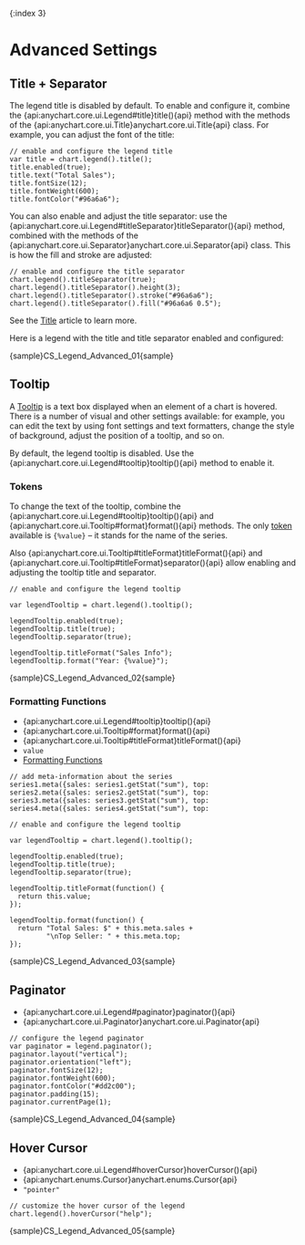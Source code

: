 {:index 3}
# Advanced Settings

## Title + Separator

The legend title is disabled by default. To enable and configure it, combine the {api:anychart.core.ui.Legend#title}title(){api} method with the methods of the {api:anychart.core.ui.Title}anychart.core.ui.Title{api} class. For example, you can adjust the font of the title:

```
// enable and configure the legend title
var title = chart.legend().title();
title.enabled(true);
title.text("Total Sales");
title.fontSize(12);
title.fontWeight(600);
title.fontColor("#96a6a6");
```

You can also enable and adjust the title separator: use the {api:anychart.core.ui.Legend#titleSeparator}titleSeparator(){api} method, combined with the methods of the {api:anychart.core.ui.Separator}anychart.core.ui.Separator{api} class. This is how the fill and stroke are adjusted:

```
// enable and configure the title separator
chart.legend().titleSeparator(true);
chart.legend().titleSeparator().height(3);
chart.legend().titleSeparator().stroke("#96a6a6");
chart.legend().titleSeparator().fill("#96a6a6 0.5");
```

See the [Title](../Title) article to learn more.

Here is a legend with the title and title separator enabled and configured:

{sample}CS\_Legend\_Advanced\_01{sample}

## Tooltip

A [Tooltip](../Tooltip) is a text box displayed when an element of a chart is hovered. There is a number of visual and other settings available: for example, you can edit the text by using font settings and text formatters, change the style of background, adjust the position of a tooltip, and so on.

By default, the legend tooltip is disabled. Use the {api:anychart.core.ui.Legend#tooltip}tooltip(){api} method to enable it.

### Tokens

To change the text of the tooltip, combine the {api:anychart.core.ui.Legend#tooltip}tooltip(){api} and {api:anychart.core.ui.Tooltip#format}format(){api} methods. The only [token](../Text_Formatters#string_tokens) available is `{%value}` – it stands for the name of the series.

Also {api:anychart.core.ui.Tooltip#titleFormat}titleFormat(){api} and {api:anychart.core.ui.Tooltip#titleFormat}separator(){api} allow enabling and adjusting the tooltip title and separator.

```
// enable and configure the legend tooltip

var legendTooltip = chart.legend().tooltip();

legendTooltip.enabled(true);
legendTooltip.title(true);
legendTooltip.separator(true);

legendTooltip.titleFormat("Sales Info");
legendTooltip.format("Year: {%value}");
```

{sample}CS\_Legend\_Advanced\_02{sample}

### Formatting Functions

* {api:anychart.core.ui.Legend#tooltip}tooltip(){api}
* {api:anychart.core.ui.Tooltip#format}format(){api}
* {api:anychart.core.ui.Tooltip#titleFormat}titleFormat(){api}
* `value`
* [Formatting Functions](../Text_Formatters#formatting_functions)


```
// add meta-information about the series
series1.meta({sales: series1.getStat("sum"), top: 
series2.meta({sales: series2.getStat("sum"), top: 
series3.meta({sales: series3.getStat("sum"), top: 
series4.meta({sales: series4.getStat("sum"), top: 

// enable and configure the legend tooltip

var legendTooltip = chart.legend().tooltip();

legendTooltip.enabled(true);
legendTooltip.title(true);
legendTooltip.separator(true);

legendTooltip.titleFormat(function() {
  return this.value;
});

legendTooltip.format(function() {
  return "Total Sales: $" + this.meta.sales +
         "\nTop Seller: " + this.meta.top;
});
```

{sample}CS\_Legend\_Advanced\_03{sample}

## Paginator

* {api:anychart.core.ui.Legend#paginator}paginator(){api}
* {api:anychart.core.ui.Paginator}anychart.core.ui.Paginator{api}


```
// configure the legend paginator
var paginator = legend.paginator();
paginator.layout("vertical");
paginator.orientation("left");
paginator.fontSize(12);
paginator.fontWeight(600);
paginator.fontColor("#dd2c00");
paginator.padding(15);
paginator.currentPage(1);
```

{sample}CS\_Legend\_Advanced\_04{sample}

## Hover Cursor

* {api:anychart.core.ui.Legend#hoverCursor}hoverCursor(){api}
* {api:anychart.enums.Cursor}anychart.enums.Cursor{api}
* `"pointer"`


```
// customize the hover cursor of the legend
chart.legend().hoverCursor("help");
```

{sample}CS\_Legend\_Advanced\_05{sample}